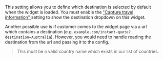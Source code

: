 This setting allows you to define which destination is selected by default when the widget is loaded. You must enable
the <a href="#{{$group}}_{{$type}}_capture_travel_information" title="Capture travel information">
    "Capture travel information"
</a> setting to show the destination dropdown on this widget.

Another possible use is if customer comes to the widget page via a url which contains a destination (e.g.
`example.com/instant-quote?destination=Australia`). However, you would need to handle reading the destination
from the url and passing it to the config.

> This must be a valid country name which exists in our list of countries.
